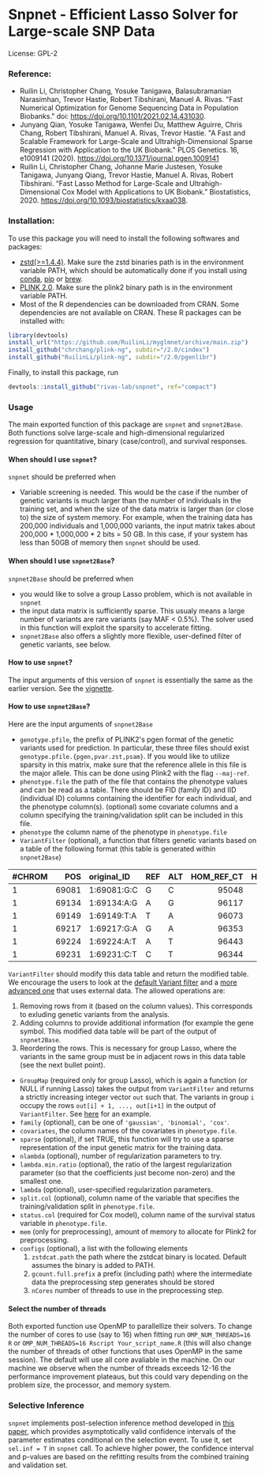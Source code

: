 # Snpnet - Efficient Lasso Solver for Large-scale SNP Data

License: GPL-2

### Reference:
  - Ruilin Li, Christopher Chang, Yosuke Tanigawa, Balasubramanian Narasimhan, Trevor Hastie, Robert Tibshirani, Manuel A. Rivas. "Fast Numerical Optimization for Genome Sequencing Data in Population Biobanks." doi: https://doi.org/10.1101/2021.02.14.431030.
  - Junyang Qian, Yosuke Tanigawa, Wenfei Du, Matthew Aguirre, Chris Chang, Robert Tibshirani, Manuel A. Rivas, Trevor Hastie. "A Fast and Scalable Framework for Large-Scale and Ultrahigh-Dimensional Sparse Regression with Application to the UK Biobank." PLOS Genetics. 16, e1009141 (2020). https://doi.org/10.1371/journal.pgen.1009141
  - Ruilin Li, Christopher Chang, Johanne Marie Justesen, Yosuke Tanigawa, Junyang Qiang, Trevor Hastie, Manuel A. Rivas, Robert Tibshirani. “Fast Lasso Method for Large-Scale and Ultrahigh-Dimensional Cox Model with Applications to UK Biobank.” Biostatistics, 2020. https://doi.org/10.1093/biostatistics/kxaa038.


### Installation:
To use this package you will need to install the following softwares and packages:
- [zstd(>=1.4.4)](https://github.com/facebook/zstd). Make sure the zstd binaries path is in the environment variable PATH, which should be automatically done if you install using [conda](https://anaconda.org/conda-forge/zstd), [pip](https://pypi.org/project/zstd/) or [brew](https://formulae.brew.sh/formula/zstd).
- [PLINK 2.0](https://www.cog-genomics.org/plink/2.0/). Make sure the plink2 binary path is in the environment variable PATH.
- Most of the R dependencies can be downloaded from CRAN. Some dependencies are not available on CRAN. These R packages can be installed with:
```r
library(devtools)
install_url("https://github.com/RuilinLi/myglmnet/archive/main.zip")
install_github("chrchang/plink-ng", subdir="/2.0/cindex")
install_github("RuilinLi/plink-ng", subdir="/2.0/pgenlibr")
```
Finally, to install this package, run
```r
devtools::install_github("rivas-lab/snpnet", ref="compact")
```

### Usage
The main exported function of this package are `snpnet` and `snpnet2Base`. Both functions solve large-scale and high-dimensional regularized regression for quantitative, binary (case/control), and survival responses.
#### When should I use `snpnet`?
`snpnet` should be preferred when
- Variable screening is needed. This would be the case if the number of genetic variants is much larger than the number of individuals in the training set, and when the size of the data matrix is larger than (or close to) the size of system memory. For example, when the training data has 200,000 individuals and 1,000,000 variants, the input matrix takes about 200,000 * 1,000,000 * 2 bits = 50 GB. In this case, if your system has less than 50GB of memory then `snpnet` should be used.
#### When should I use `snpnet2Base`?
`snpnet2Base` should be preferred when
- you would like to solve a group Lasso problem, which is not available in `snpnet`
- the input data matrix is sufficiently sparse. This usualy means a large number of variants are rare variants (say MAF < 0.5%). The solver used in this function will exploit the sparsity to accelerate fitting.
- `snpnet2Base` also offers a slightly more flexible, user-defined filter of genetic variants, see below.

#### How to use `snpnet`?
The input arguments of this version of `snpnet` is essentially the same as the earlier version. See the [vignette](https://github.com/rivas-lab/snpnet/blob/compact/vignettes/vignette.pdf).

#### How to use `snpnet2Base`?
Here are the input arguments of `snpnet2Base`
- `genotype.pfile`, the prefix of PLINK2's pgen format of the genetic variants used for prediction. In particular, these three files should exist `genotype.pfile.{pgen,pvar.zst,psam}`. If you would like to utilize sparsity in this matrix, make sure that the reference allele in this file is the major allele. This can be done using Plink2 with the flag `--maj-ref`.
- `phenotype.file` the path of the file that contains the phenotype values and can be read as a table. There should be FID (family ID) and IID (individual ID) columns containing the identifier for each individual, and the phenotype column(s). (optional) some covariate columns and a column specifying the training/validation split can be included in this file.
- `phenotype` the column name of the phenotype in `phenotype.file`
- `VariantFilter`  (optional), a function that filters genetic variants based on a table of the following format (this table is generated within `snpnet2Base`)

|#CHROM |   POS|original_ID |REF |ALT | HOM_REF_CT| HET_REF_ALT_CTS| TWO_ALT_GENO_CTS| HAP_REF_CT| HAP_ALT_CTS| MISSING_CT| OBS_CT|ID            | stats_pNAs| NON_REF_CT| miss_over_non_ref| stats_means| index|
|:------|-----:|:-----------|:---|:---|----------:|---------------:|----------------:|----------:|-----------:|----------:|------:|:-------------|----------:|----------:|-----------------:|-----------:|-----:|
|1      | 69081|1:69081:G:C |G   |C   |      95048|             500|                0|          0|           0|       1035|  95548|1:69081:G:C_C |  0.0107162|        500|          2.070000|   0.0052330|     1|
|1      | 69134|1:69134:A:G |A   |G   |      96117|              55|                0|          0|           0|        411|  96172|1:69134:A:G_G |  0.0042554|         55|          7.472727|   0.0005719|     2|
|1      | 69149|1:69149:T:A |T   |A   |      96073|               6|                0|          0|           0|        504|  96079|1:69149:T:A_A |  0.0052183|          6|         84.000000|   0.0000624|     3|
|1      | 69217|1:69217:G:A |G   |A   |      96353|               1|                0|          0|           0|        229|  96354|1:69217:G:A_A |  0.0023710|          1|        229.000000|   0.0000104|     4|
|1      | 69224|1:69224:A:T |A   |T   |      96443|              17|                0|          0|           0|        123|  96460|1:69224:A:T_T |  0.0012735|         17|          7.235294|   0.0001762|     5|
|1      | 69231|1:69231:C:T |C   |T   |      96344|               1|                0|          0|           0|        238|  96345|1:69231:C:T_T |  0.0024642|          1|        238.000000|   0.0000104|     6|

`VariantFilter` should modify this data table and return the modified table. We encourage the users to look at the [default Variant filter](https://github.com/rivas-lab/snpnet/blob/a7c95cceded3bfb0881f77d92fd6a24ac17f7171/R/sparse.R#L1) and a [more advanced one](https://github.com/rivas-lab/snpnet/blob/a7c95cceded3bfb0881f77d92fd6a24ac17f7171/R/sparse.R#L301) that uses external data. The allowed operations are:
  1. Removing rows from it (based on the column values). This corresponds to exluding genetic variants from the analysis.
  2. Adding columns to provide additional information (for example the gene symbol. This modified data table will be part of the output of `snpnet2Base`.
  3. Reordering the rows. This is necessary for group Lasso, where the variants in the same group must be in adjacent rows in this data table (see the next bullet point).

- `GroupMap` (required only for group Lasso), which is again a function (or NULL if running Lasso) takes the output from `VariantFilter` and returns a strictly increasing integer vector `out` such that. The variants in group `i` occupy the rows `out[i] + 1, ..., out[i+1]` in the output of `VariantFilter`. See [here](https://github.com/rivas-lab/snpnet/blob/a7c95cceded3bfb0881f77d92fd6a24ac17f7171/R/sparse.R#L343) for an example. 
- `family` (optional), can be one of `'gaussian', 'binomial', 'cox'`.
- `covariates`, the column names of the covariates in `phenotype.file`.
- `sparse` (optional), if set TRUE, this function will try to use a sparse representation of the input genetic matrix for the training data.
- `nlambda` (optional), number of regularization parameters to try. 
- `lambda.min.ratio` (optional), the ratio of the largest regularization parameter (so that the coefficients just become non-zero) and the smallest one.
-  `lambda` (optional), user-specified regularization parameters.
-  `split.col` (optional), column name of the variable that specifies the training/validation split in `phenotype.file`.
-  `status.col` (required for Cox model), column name of the survival status variable in `phenotype.file`.
-  `mem` (only for preprocessing), amount of memory to allocate for Plink2 for preprocessing.
-  `configs` (optional), a list with the following elements
    1. `zstdcat.path` the path where the zstdcat binary is located. Default assumes the binary is added to PATH.
    2. `gcount.full.prefix` a prefix (including path) where the intermediate data the preprocessing step generates should be stored
    3. `nCores` number of threads to use in the preprocessing step.

#### Select the number of threads
Both exported function use OpenMP to parallellize their solvers. To change the number of cores to use (say to 16) when fitting run `OMP_NUM_THREADS=16 R` or `OMP_NUM_THREADS=16 Rscript Your_script_name.R` (this will also change the number of threads of other functions that uses OpenMP in the same session). The default will use all core avaliable in the machine. On our machine we observe when the number of threads exceeds 12-16 the performance improvement plateaus, but this could vary depending on the problem size, the processor, and memory system. 

### Selective Inference
`snpnet` implements post-selection inference method developed in [this paper](https://arxiv.org/pdf/1902.07884.pdf), which provides asymptotically valid confidence intervals of the parameter estimates conditional on the selection event. To use it, set `sel.inf = T` in `snpnet` call. To achieve higher power, the confidence interval and p-values are based on the refitting results from the combined training and validation set.

